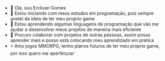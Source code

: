- 👋 Olá, sou Erclivan Gomes
- 👀 Estou iniciando com meus estudos em programação, pois sempre gostei da ideia de ter meu proprio game
- 🌱 Estou aprendendo algumas linguagens de programação que vão me ajudar a desenvolver meus projetos de maneira mais eficiente
- 💞️ Procuro colaborar com projetos de outras pessoas, assim posso aprender mais e posso está colocando meu aprendizado em pratica
- ⚡ Amo jogos MMORPG, tenho planos futuros de ter meu proprio game, por isso quero me aperfeiçoar

<!---
ChandzK/ChandzK is a ✨ special ✨ repository because its `README.md` (this file) appears on your GitHub profile.
You can click the Preview link to take a look at your changes.
--->
